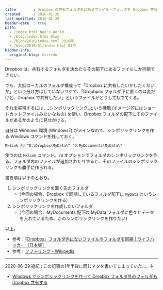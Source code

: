 ```yaml
---
title        : Dropbox の共有フォルダ外にあるファイル・フォルダを Dropbox 共有したい
created      : 2016-01-28
last-modified: 2016-01-28
header-date  : true
path:
  - /index.html Neo's World
  - /blog/index.html Blog
  - /blog/2016/index.html 2016年
  - /blog/2016/01/index.html 01月
hidden-info:
  original-blog: Corredor
---
```


Dropbox は、共有するフォルダを決めたらその配下にあるファイルしか同期できない。

でも、大抵ローカルのフォルダ構成って「Dropbox に共有したいかしたくないか」という分け方はしていないワケで、「Dropbpox フォルダ下に置くのは変だけど、Dropbox で共有したい」というファイルがどうしてもでてくる。

それを実現するには、_シンボリックリンク_という機能 (イメージ的にはショートカットファイルみたいなもの) を使い、Dropbox フォルダの配下にそのファイルがあるかのように見せかける。

自分は Windows 環境 (Windows7) がメインなので、シンボリックリンクを作る Windows コマンドを残しておく。

```batch
Mklink /d "D:\Dropbox\MyData\" "D:MyDocuments\MyData\"
```

使うのは `Mklink` コマンド。`/d` オプションでフォルダのシンボリックリンクを作る。フォルダ内のファイルが追加されたりすると、そのファイルのシンボリックリンクも勝手に作られる。

書き順は以下のとおり。

1. シンボリックリンクを置く先のフォルダ
    - (今回の場合、Dropbox で同期しているフォルダ配下に `MyData` というシンボリックリンクを作る)
2. シンボリックリンクを作成したいフォルダ
    - (今回の場合、MyDocuments 配下の MyData フォルダに色々とデータを入れているため、このシンボリックリンクを作りたい)

以上。

- 参考：[『Dropbox』フォルダ内にないファイルやフォルダを同期 | ライフハッカー［日本版］](http://www.lifehacker.jp/2009/02/dropbox_1.html)
- 参考：[ソフトリンク - Wikipedia](https://ja.wikipedia.org/wiki/%E3%82%BD%E3%83%95%E3%83%88%E3%83%AA%E3%83%B3%E3%82%AF)

---

2020-06-29 追記 : この記事の1年半後に同じネタを書いてしまっていた…。↓

- [Windows でシンボリックリンクを作って Dropbox フォルダ外のフォルダも Dropbox 共有する](/blog/2017/05/30-01.html)
